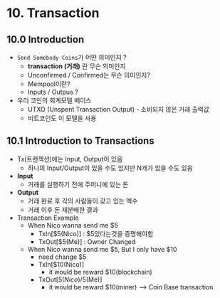 # 10. Transaction
## 10.0 Introduction
- `Send Somebody Coins`가 어떤 의미인지 ?
  - **transaction (거래)** 란 무슨 의미인지
  - Unconfirmed / Confirmed는 무슨 의미인지?
  - Mempool이란?
  - Inputs / Outpus ?
- 우리 코인의 회계모델 베이스
  - UTXO (Unspent Transaction Output) - 소비되지 않은 거래 출력값
  - 비트코인도 이 모델을 사용

## 10.1 Introduction to Transactions
- Tx(트랜잭션)에는 Input, Output이 있음
  - 하나의 Input/Output이 있을 수도 있지만 N개가 있을 수도 있음
- **Input**
  - 거래를 실행하기 전에 주머니에 있는 돈
- **Output**
  - 거래 완료 후 각의 사람들이 갖고 있는 액수
  - 거래 이후 돈 재분배한 결과
- Transaction Example
  - When Nico wanna send me $5
    - TxIn[$5(Nico)] : $5있다는것을 증명해야함 
    - TxOut[$5(Me)] : Owner Changed
  - When Nico wanna send me $5, But I only have $10
    - need change $5
    - TxIn[$10(Nico)]
      - it would be reward $10(blockchain)  
    - TxOut[$5(Nico)/$5(Me)]
      - it would be reward $10(miner) --> Coin Base transaction